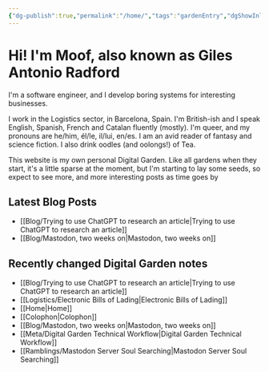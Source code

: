 ```yaml
---
{"dg-publish":true,"permalink":"/home/","tags":"gardenEntry","dgShowInlineTitle":false}
---
```



# Hi! I'm Moof, also known as Giles Antonio Radford 
I'm a software engineer, and I develop boring systems for interesting businesses. 

I work in the Logistics sector, in Barcelona, Spain. I'm British-ish and I speak English, Spanish, French and Catalan fluently (mostly). I'm queer, and my pronouns are he/him, él/le, il/lui, en/es. I am an avid reader of fantasy and science fiction. I also drink oodles (and oolongs!) of Tea.

This website is my own personal Digital Garden. Like all gardens when they start, it's a little sparse at the moment, but I'm starting to lay some seeds, so expect to see more, and more interesting posts as time goes by

## Latest Blog Posts
- [[Blog/Trying to use ChatGPT to research an article\|Trying to use ChatGPT to research an article]]
- [[Blog/Mastodon, two weeks on\|Mastodon, two weeks on]]

## Recently changed Digital Garden notes
- [[Blog/Trying to use ChatGPT to research an article\|Trying to use ChatGPT to research an article]]
- [[Logistics/Electronic Bills of Lading\|Electronic Bills of Lading]]
- [[Home\|Home]]
- [[Colophon\|Colophon]]
- [[Blog/Mastodon, two weeks on\|Mastodon, two weeks on]]
- [[Meta/Digital Garden Technical Workflow\|Digital Garden Technical Workflow]]
- [[Ramblings/Mastodon Server Soul Searching\|Mastodon Server Soul Searching]]
